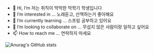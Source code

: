 - 👋 Hi, I’m 저는 취직이 막막한 막학기 학생입니다
- 👀 I’m interested in ... 노래듣고, 산책하는거 좋아해요
- 🌱 I’m currently learning ... 스프링 공부하고 있어요 
- 💞️ I’m looking to collaborate on ... 무섭지 않은 사람이랑 일하고 싶어요
- 📫 How to reach me ... 연락하지 마세요


![Anurag's GitHub stats](https://github-readme-stats.vercel.app/api?username=LeeJongAnn&&show_icons=true&theme=cobalt)


